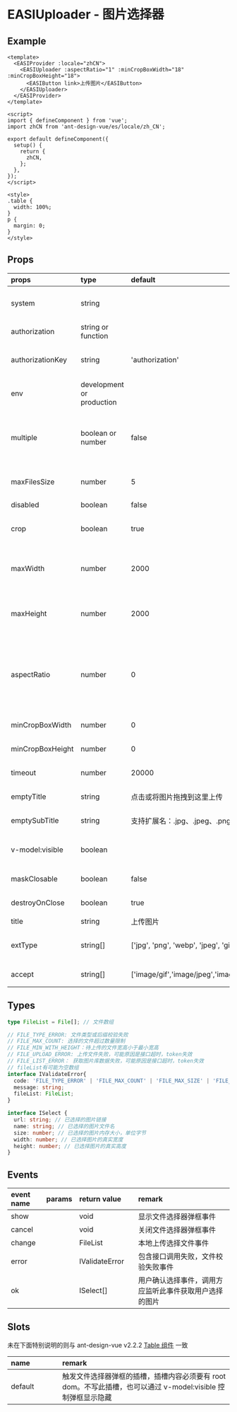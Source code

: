 # EASIUploader - 图片选择器

## Example

```vue
<template>
  <EASIProvider :locale="zhCN">
    <EASIUploader :aspectRatio="1" :minCropBoxWidth="18" :minCropBoxHeight="18">
      <EASIButton link>上传图片</EASIButton>
    </EASIUploader>
  </EASIProvider>
</template>

<script>
import { defineComponent } from 'vue';
import zhCN from 'ant-design-vue/es/locale/zh_CN';

export default defineComponent({
  setup() {
    return {
      zhCN,
    };
  },
});
</script>

<style>
.table {
  width: 100%;
}
p {
  margin: 0;
}
</style>
```

## Props

| props            | type                      | default                                                          | required | remark                                                                                                                                                              |
| :--------------- | :------------------------ | :--------------------------------------------------------------- | :------- | :------------------------------------------------------------------------------------------------------------------------------------------------------------------ |
| system           | string                    |                                                                  | 是       | 系统在 IAM 内的标示，例如 IAM 系统标示为 iam，可咨询后端系统具体标示                                                                                                |
| authorization    | string or function        |                                                                  | 是       | IAM 下发的 token，格式为 Bearer **\*\***                                                                                                                            |
| authorizationKey | string                    |              'authorization'                                     | 是       | 上传时header携带的token键名，一般为authorization或者easi-upload-token                                                                                                                            |
| env              | development or production |                                                                  | 是       | 默认取 window.\$EASI_BUILD_ENV 的值                                                                                                                                 |
| multiple         | boolean or number         | false                                                            | 否       | 可以上传/选择的图片数量，为 true 时，不限制数量，为 false 或 1 时只能上传/选择一张图片，为 0 时不可上传/选择图片                                                    |
| maxFilesSize     | number                    | 5                                                                | 否       | 单张图片上传内存大小限制，单位 M，默认不超过 5M                                                                                                                     |
| disabled         | boolean                   | false                                                            | 否       | 禁用图片选择器                                                                                                                                                      |
| crop             | boolean                   | true                                                             | 否       | 图片是否可裁剪，默认可裁剪，gif 图片不能使用裁剪功能                                                                                                                |
| maxWidth         | number                    | 2000                                                             | 否       | 图片最大宽度，如果选择的图片超过此值，会按比例压缩宽度到此值，gif 不受此约束，默认最大 2000px                                                                       |
| maxHeight        | number                    | 2000                                                             | 否       | 图片最大高度，如果选择的图片超过此值，会按比例压缩高度到此值，gif 不受此约束，默认最大 2000px                                                                       |
| aspectRatio      | number                    | 0                                                                | 否       | 裁剪图片的宽高比，如果不限制宽高比则不传入此值，或传入 0，如果想要正方形图片可传入 1，传入的值应是宽度除以高度的结果，例如想要宽高比 3：2 的尺寸，则传入 3/2 的结果 |
| minCropBoxWidth  | number                    | 0                                                                | 否       | 可裁剪到的最小宽度，传 0 不限制                                                                                                                                     |
| minCropBoxHeight | number                    | 0                                                                | 否       | 可裁剪到的最小高度，传 0 不限制                                                                                                                                     |
| timeout          | number                    | 20000                                                            | 否       | 上传超时时间，默认 20 秒，单位毫秒                                                                                                                                  |
| emptyTitle       | string                    | 点击或将图片拖拽到这里上传                                       | 否       | 本地上传无图片的时候空状态的标题                                                                                                                                    |
| emptySubTitle    | string                    | 支持扩展名：.jpg、.jpeg、.png、.webp、.gif 等                    | 否       | 本地上传无图片的时候空状态的二级标题                                                                                                                                |
| v-model:visible  | boolean                   |                                                                  | 否       | 如果写入了 slot#default 插槽，则由插槽内的 dom 自动触发显示                                                                                                         |
| maskClosable     | boolean                   | false                                                            | 否       | 点击蒙层是否可以关闭文件选择器，默认不可以                                                                                                                          |
| destroyOnClose   | boolean                   | true                                                             | 否       | 关闭文件选择器是否清除内部状态，默认要清除                                                                                                                          |
| title            | string                    | 上传图片                                                         | 否       | 文件选择器弹框的标题                                                                                                                                                |
| extType          | string[]                  | ['jpg', 'png', 'webp', 'jpeg', 'gif', 'tif', 'tiff']             | 否       | 允许上传的文件后缀，主要是为了防止拖动上传时可以跳过 accept 校验                                                                                                    |
| accept           | string[]                  | ['image/gif','image/jpeg','image/png','image/tiff','image/webp'] | 否       | input 输入框的 accept 参数,限制文件类型                                                                                                                             |

## Types

```Typescript
type FileList = File[]; // 文件数组

// FILE_TYPE_ERROR: 文件类型或后缀校验失败
// FILE_MAX_COUNT: 选择的文件超过数量限制
// FILE_MIN_WITH_HEIGHT：待上传的文件宽高小于最小宽高
// FILE_UPLOAD_ERROR: 上传文件失败，可能原因是接口超时，token失效
// FILE_LIST_ERROR： 获取图片库数据失败，可能原因是接口超时，token失效
// fileList有可能为空数组
interface IValidateError{
  code: 'FILE_TYPE_ERROR' | 'FILE_MAX_COUNT' | 'FILE_MAX_SIZE' | 'FILE_MIN_WITH_HEIGHT' | 'FILE_UPLOAD_ERROR' | 'FILE_LIST_ERROR';
  message: string;
  fileList: FileList;
}

interface ISelect {
  url: string; // 已选择的图片链接
  name: string; // 已选择的图片文件名
  size: number; // 已选择的图片内存大小，单位字节
  width: number; // 已选择图片的真实宽度
  height: number; // 已选择图片的真实高度
}
```

## Events

| event name | params | return value   |     | remark                                                 |
| :--------- | :----- | :------------- | :-- | :----------------------------------------------------- |
| show       |        | void           |     | 显示文件选择器弹框事件 <img width=500/>                |
| cancel     |        | void           |     | 关闭文件选择器弹框事件                                 |
| change     |        | FileList       |     | 本地上传选择文件事件                                   |
| error      |        | IValidateError |     | 包含接口调用失败，文件校验失败事件                     |
| ok         |        | ISelect[]      |     | 用户确认选择事件，调用方应监听此事件获取用户选择的图片 |  |

## Slots

未在下面特别说明的则与 ant-design-vue v2.2.2 [Table 组件](https://2x.antdv.com/components/table-cn) 一致

| name    |     |     |     | remark                                                                                                       |
| :------ | :-- | :-- | :-- | :----------------------------------------------------------------------------------------------------------- |
| default |     |     |     | 触发文件选择器弹框的插槽，插槽内容必须要有 root dom。不写此插槽，也可以通过 v-model:visible 控制弹框显示隐藏 |
